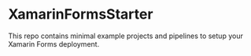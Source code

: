 # XamarinFormsStarter

This repo contains minimal example projects and pipelines to setup your Xamarin Forms deployment.
